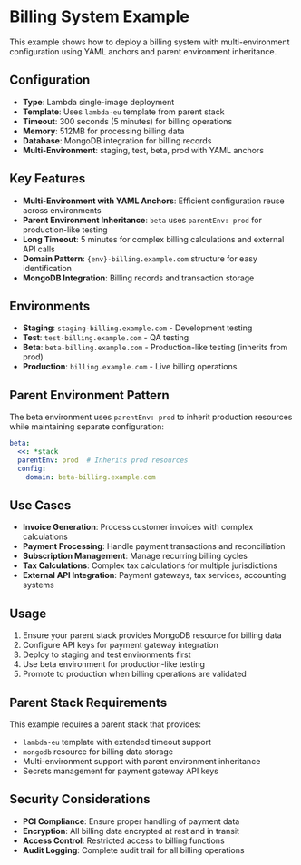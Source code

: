 # Billing System Example

This example shows how to deploy a billing system with multi-environment configuration using YAML anchors and parent environment inheritance.

## Configuration

- **Type**: Lambda single-image deployment
- **Template**: Uses `lambda-eu` template from parent stack
- **Timeout**: 300 seconds (5 minutes) for billing operations
- **Memory**: 512MB for processing billing data
- **Database**: MongoDB integration for billing records
- **Multi-Environment**: staging, test, beta, prod with YAML anchors

## Key Features

- **Multi-Environment with YAML Anchors**: Efficient configuration reuse across environments
- **Parent Environment Inheritance**: `beta` uses `parentEnv: prod` for production-like testing
- **Long Timeout**: 5 minutes for complex billing calculations and external API calls
- **Domain Pattern**: `{env}-billing.example.com` structure for easy identification
- **MongoDB Integration**: Billing records and transaction storage

## Environments

- **Staging**: `staging-billing.example.com` - Development testing
- **Test**: `test-billing.example.com` - QA testing
- **Beta**: `beta-billing.example.com` - Production-like testing (inherits from prod)
- **Production**: `billing.example.com` - Live billing operations

## Parent Environment Pattern

The beta environment uses `parentEnv: prod` to inherit production resources while maintaining separate configuration:
```yaml
beta:
  <<: *stack
  parentEnv: prod  # Inherits prod resources
  config:
    domain: beta-billing.example.com
```

## Use Cases

- **Invoice Generation**: Process customer invoices with complex calculations
- **Payment Processing**: Handle payment transactions and reconciliation
- **Subscription Management**: Manage recurring billing cycles
- **Tax Calculations**: Complex tax calculations for multiple jurisdictions
- **External API Integration**: Payment gateways, tax services, accounting systems

## Usage

1. Ensure your parent stack provides MongoDB resource for billing data
2. Configure API keys for payment gateway integration
3. Deploy to staging and test environments first
4. Use beta environment for production-like testing
5. Promote to production when billing operations are validated

## Parent Stack Requirements

This example requires a parent stack that provides:
- `lambda-eu` template with extended timeout support
- `mongodb` resource for billing data storage
- Multi-environment support with parent environment inheritance
- Secrets management for payment gateway API keys

## Security Considerations

- **PCI Compliance**: Ensure proper handling of payment data
- **Encryption**: All billing data encrypted at rest and in transit
- **Access Control**: Restricted access to billing functions
- **Audit Logging**: Complete audit trail for all billing operations
